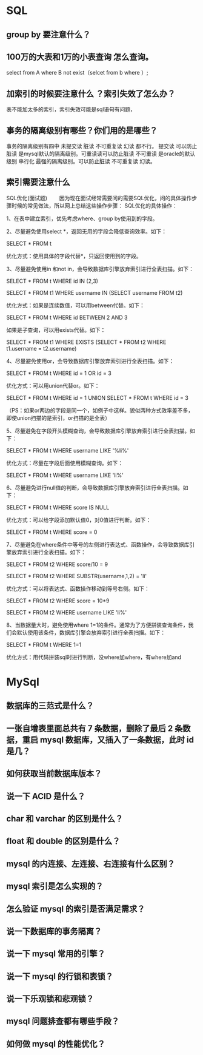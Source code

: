 # SQL
## group by 要注意什么？
## 100万的大表和1万的小表查询 怎么查询。
select from A where B not exist（selcet from b where ）;

## 加索引的时候要注意什么 ？索引失效了怎么办？
表不能加太多的索引，索引失效可能是sql语句有问题，

## 事务的隔离级别有哪些？你们用的是哪些？
事务的隔离级别有四中 未提交读 脏读 不可重复读 幻读 都不行。 提交读 可以防止脏读 是mysql默认的隔离级别。可重读读可以防止脏读 不可重读 是oracle的默认级别
串行化 最强的隔离级别。可以防止脏读 不可重复读 幻读。

## 索引需要注意什么
 SQL优化(面试题)
　　因为现在面试经常需要问的需要SQL优化，问的具体操作步骤时候的常见做法，所以网上总结这些操作步骤：
SQL优化的具体操作：

1、在表中建立索引，优先考虑where、group by使用到的字段。

 

2、尽量避免使用select *，返回无用的字段会降低查询效率。如下：

SELECT * FROM t 

优化方式：使用具体的字段代替*，只返回使用到的字段。

 

3、尽量避免使用in 和not in，会导致数据库引擎放弃索引进行全表扫描。如下：

SELECT * FROM t WHERE id IN (2,3)

SELECT * FROM t1 WHERE username IN (SELECT username FROM t2)

优化方式：如果是连续数值，可以用between代替。如下：

SELECT * FROM t WHERE id BETWEEN 2 AND 3

如果是子查询，可以用exists代替。如下：

SELECT * FROM t1 WHERE EXISTS (SELECT * FROM t2 WHERE t1.username = t2.username)

 

4、尽量避免使用or，会导致数据库引擎放弃索引进行全表扫描。如下：

SELECT * FROM t WHERE id = 1 OR id = 3

优化方式：可以用union代替or。如下：

SELECT * FROM t WHERE id = 1
UNION
SELECT * FROM t WHERE id = 3

（PS：如果or两边的字段是同一个，如例子中这样。貌似两种方式效率差不多，即使union扫描的是索引，or扫描的是全表）

 

5、尽量避免在字段开头模糊查询，会导致数据库引擎放弃索引进行全表扫描。如下：

SELECT * FROM t WHERE username LIKE '%li%'

优化方式：尽量在字段后面使用模糊查询。如下：

SELECT * FROM t WHERE username LIKE 'li%'

 

6、尽量避免进行null值的判断，会导致数据库引擎放弃索引进行全表扫描。如下：

SELECT * FROM t WHERE score IS NULL

优化方式：可以给字段添加默认值0，对0值进行判断。如下：

SELECT * FROM t WHERE score = 0

 

7、尽量避免在where条件中等号的左侧进行表达式、函数操作，会导致数据库引擎放弃索引进行全表扫描。如下：

SELECT * FROM t2 WHERE score/10 = 9

SELECT * FROM t2 WHERE SUBSTR(username,1,2) = 'li'

优化方式：可以将表达式、函数操作移动到等号右侧。如下：

SELECT * FROM t2 WHERE score = 10*9

SELECT * FROM t2 WHERE username LIKE 'li%'

 

8、当数据量大时，避免使用where 1=1的条件。通常为了方便拼装查询条件，我们会默认使用该条件，数据库引擎会放弃索引进行全表扫描。如下：

SELECT * FROM t WHERE 1=1

优化方式：用代码拼装sql时进行判断，没where加where，有where加and

# MySql
##  数据库的三范式是什么？
##  一张自增表里面总共有 7 条数据，删除了最后 2 条数据，重启 mysql 数据库，又插入了一条数据，此时 id 是几？
##  如何获取当前数据库版本？
##  说一下 ACID 是什么？
##  char 和 varchar 的区别是什么？
##  float 和 double 的区别是什么？
##  mysql 的内连接、左连接、右连接有什么区别？
##  mysql 索引是怎么实现的？
##  怎么验证 mysql 的索引是否满足需求？
##  说一下数据库的事务隔离？
##  说一下 mysql 常用的引擎？
##  说一下 mysql 的行锁和表锁？
##  说一下乐观锁和悲观锁？
##  mysql 问题排查都有哪些手段？
##  如何做 mysql 的性能优化？
